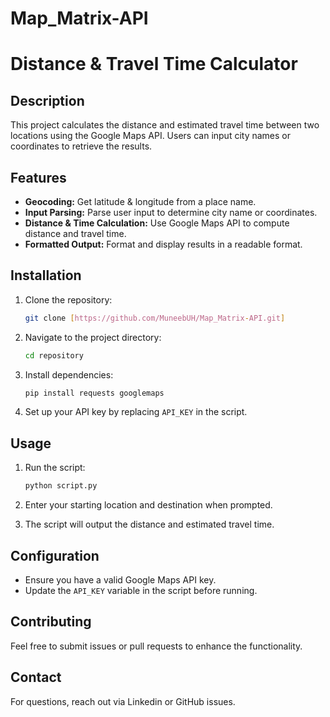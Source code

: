 # Map_Matrix-API
# Distance & Travel Time Calculator

## Description

This project calculates the distance and estimated travel time between two locations using the Google Maps API. Users can input city names or coordinates to retrieve the results.

## Features

* **Geocoding:** Get latitude & longitude from a place name.
* **Input Parsing:** Parse user input to determine city name or coordinates.
* **Distance & Time Calculation:** Use Google Maps API to compute distance and travel time.
* **Formatted Output:** Format and display results in a readable format.

## Installation

1.  Clone the repository:

    ```bash
    git clone [https://github.com/MuneebUH/Map_Matrix-API.git]
    ```

2.  Navigate to the project directory:

    ```bash
    cd repository
    ```

3.  Install dependencies:

    ```bash
    pip install requests googlemaps
    ```

4.  Set up your API key by replacing `API_KEY` in the script.

## Usage

1.  Run the script:

    ```bash
    python script.py
    ```

2.  Enter your starting location and destination when prompted.
3.  The script will output the distance and estimated travel time.

## Configuration

* Ensure you have a valid Google Maps API key.
* Update the `API_KEY` variable in the script before running.

## Contributing

Feel free to submit issues or pull requests to enhance the functionality.


## Contact

For questions, reach out via Linkedin or GitHub issues.
